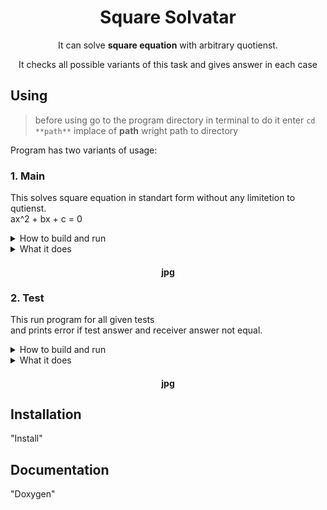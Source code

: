 <div align="center"> 

# Square Solvatar

It can solve **square equation** with arbitrary quotienst.

It checks all possible variants of this task and gives answer in each case

</div>

## Using

> before using go to the program directory in terminal
> to do it enter `cd **path**` 
> implace of **path** wright path to directory

Program has two variants of usage:

### 1. Main

This solves square equation in standart form without any limitetion to qutienst.<br>
ax^2 + bx + c = 0

<details>
<summary>How to build and run</summary>

- build *MAIN.exe*:
    > ```sh
    > make -f make_prog main
    > ```

- run *MAIN.exe*:
    > ```sh
    > ./MAIN
    > ```

</details>

<details>
<summary>What it does</summary>

- Enter 3 numbers separated by ' ' or 'n'.
- Program solve equation with entered quotients and gives ansver.

> If you entered not a number, program will ask you to repeat

> If you change program files(any *.c or *.h, except test.c) rebuild *MAIN.exe*.

</details>

<div align="center">

#### jpg

</div>

### 2. Test

This run program for all given tests<br>
and prints error if test answer and receiver answer not equal.

<details>
<summary>How to build and run</summary>

- build *TEST.exe*:
    > ```sh
    > make -f make_prog test
    > ```

- run *TEST.exe*:
    > ```sh
    > ./TEST
    > ```

</details>

<details>
<summary>What it does</summary>

It has two testers with different realisatoin:

<details>
<summary>tester1</summary>

- enter test's data in *tester.txt*
- input order a b c x1 x2 n_roots
- separate with ' '  between parameters
- separate with '\n' between tests

> you don't need to rebuild *TEST.exe* if you have changed *tester.txt*

</details>

- enter test's data in *test.c* in tester2 functoin
- input order a b c x1 x2 n_roots
- separate with ', '  between parameters
- separate with '\n' between tests
- surround tests with '\{', '\},'

<details>
<summary>tester2</summary>



</details>

> if all is good program ends without error message

> if program finds different to test's root, it prints error message
> this message contains whitch test went wrong

> If you change program files(any *.c or *.h, except main.c) rebuild *MAIN.exe*.

</details>

<div align="center">

#### jpg

</div>

## Installation

"Install"

## Documentation

"Doxygen"